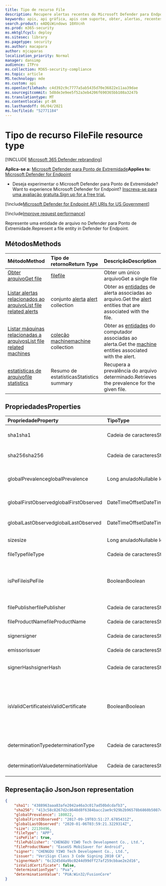 ```yaml
---
title: Tipo de recurso File
description: Recupere alertas recentes do Microsoft Defender para Endpoint relacionados a arquivos.
keywords: apis, api gráfica, apis com suporte, obter, alertas, recentes
search.product: eADQiWindows 10XVcnh
ms.prod: m365-security
ms.mktglfcycl: deploy
ms.sitesec: library
ms.pagetype: security
ms.author: macapara
author: mjcaparas
localization_priority: Normal
manager: dansimp
audience: ITPro
ms.collection: M365-security-compliance
ms.topic: article
MS.technology: mde
ms.custom: api
ms.openlocfilehash: c4d392c9c7777a5ab5435d70e36822e11aa39dae
ms.sourcegitcommit: 5d8de3e9ee5f52a3eb4206f690365bb108a3247b
ms.translationtype: MT
ms.contentlocale: pt-BR
ms.lasthandoff: 06/04/2021
ms.locfileid: "52771184"
---
```

# <a name="file-resource-type"></a><span data-ttu-id="82ae7-104">Tipo de recurso File</span><span class="sxs-lookup"><span data-stu-id="82ae7-104">File resource type</span></span>

[!INCLUDE [Microsoft 365 Defender rebranding](../../includes/microsoft-defender.md)]


<span data-ttu-id="82ae7-105">**Aplica-se a:** [Microsoft Defender para Ponto de Extremidade](https://go.microsoft.com/fwlink/?linkid=2154037)</span><span class="sxs-lookup"><span data-stu-id="82ae7-105">**Applies to:** [Microsoft Defender for Endpoint](https://go.microsoft.com/fwlink/?linkid=2154037)</span></span>

- <span data-ttu-id="82ae7-106">Deseja experimentar o Microsoft Defender para Ponto de Extremidade?</span><span class="sxs-lookup"><span data-stu-id="82ae7-106">Want to experience Microsoft Defender for Endpoint?</span></span> [<span data-ttu-id="82ae7-107">Inscreva-se para uma avaliação gratuita.</span><span class="sxs-lookup"><span data-stu-id="82ae7-107">Sign up for a free trial.</span></span>](https://www.microsoft.com/microsoft-365/windows/microsoft-defender-atp?ocid=docs-wdatp-exposedapis-abovefoldlink) 

[!include[Microsoft Defender for Endpoint API URIs for US Government](../../includes/microsoft-defender-api-usgov.md)]

[!include[Improve request performance](../../includes/improve-request-performance.md)]


<span data-ttu-id="82ae7-108">Represente uma entidade de arquivo no Defender para Ponto de Extremidade.</span><span class="sxs-lookup"><span data-stu-id="82ae7-108">Represent a file entity in Defender for Endpoint.</span></span>

## <a name="methods"></a><span data-ttu-id="82ae7-109">Métodos</span><span class="sxs-lookup"><span data-stu-id="82ae7-109">Methods</span></span>
<span data-ttu-id="82ae7-110">Método</span><span class="sxs-lookup"><span data-stu-id="82ae7-110">Method</span></span>|<span data-ttu-id="82ae7-111">Tipo de retorno</span><span class="sxs-lookup"><span data-stu-id="82ae7-111">Return Type</span></span> |<span data-ttu-id="82ae7-112">Descrição</span><span class="sxs-lookup"><span data-stu-id="82ae7-112">Description</span></span>
:---|:---|:---
[<span data-ttu-id="82ae7-113">Obter arquivo</span><span class="sxs-lookup"><span data-stu-id="82ae7-113">Get file</span></span>](get-file-information.md) | [<span data-ttu-id="82ae7-114">file</span><span class="sxs-lookup"><span data-stu-id="82ae7-114">file</span></span>](files.md) | <span data-ttu-id="82ae7-115">Obter um único arquivo</span><span class="sxs-lookup"><span data-stu-id="82ae7-115">Get a single file</span></span> 
[<span data-ttu-id="82ae7-116">Listar alertas relacionados ao arquivo</span><span class="sxs-lookup"><span data-stu-id="82ae7-116">List file related alerts</span></span>](get-file-related-alerts.md) | <span data-ttu-id="82ae7-117">conjunto [alerta](alerts.md) </span><span class="sxs-lookup"><span data-stu-id="82ae7-117">[alert](alerts.md) collection</span></span> | <span data-ttu-id="82ae7-118">Obter as [entidades](alerts.md) de alerta associadas ao arquivo.</span><span class="sxs-lookup"><span data-stu-id="82ae7-118">Get the [alert](alerts.md) entities that are associated with the file.</span></span>
[<span data-ttu-id="82ae7-119">Listar máquinas relacionadas a arquivos</span><span class="sxs-lookup"><span data-stu-id="82ae7-119">List file related machines</span></span>](get-file-related-machines.md) | <span data-ttu-id="82ae7-120">[coleção machine](machine.md)</span><span class="sxs-lookup"><span data-stu-id="82ae7-120">[machine](machine.md) collection</span></span> | <span data-ttu-id="82ae7-121">Obter as [entidades](machine.md) do computador associadas ao alerta.</span><span class="sxs-lookup"><span data-stu-id="82ae7-121">Get the [machine](machine.md) entities associated with the alert.</span></span>
[<span data-ttu-id="82ae7-122">estatísticas de arquivo</span><span class="sxs-lookup"><span data-stu-id="82ae7-122">file statistics</span></span>](get-file-statistics.md) | <span data-ttu-id="82ae7-123">Resumo de estatísticas</span><span class="sxs-lookup"><span data-stu-id="82ae7-123">Statistics summary</span></span> | <span data-ttu-id="82ae7-124">Recupera a prevalência do arquivo determinado.</span><span class="sxs-lookup"><span data-stu-id="82ae7-124">Retrieves the prevalence for the given file.</span></span>


## <a name="properties"></a><span data-ttu-id="82ae7-125">Propriedades</span><span class="sxs-lookup"><span data-stu-id="82ae7-125">Properties</span></span>
|<span data-ttu-id="82ae7-126">Propriedade</span><span class="sxs-lookup"><span data-stu-id="82ae7-126">Property</span></span> | <span data-ttu-id="82ae7-127">Tipo</span><span class="sxs-lookup"><span data-stu-id="82ae7-127">Type</span></span>    |   <span data-ttu-id="82ae7-128">Descrição</span><span class="sxs-lookup"><span data-stu-id="82ae7-128">Description</span></span> |
|:---|:---|:---|
|<span data-ttu-id="82ae7-129">sha1</span><span class="sxs-lookup"><span data-stu-id="82ae7-129">sha1</span></span> | <span data-ttu-id="82ae7-130">Cadeia de caracteres</span><span class="sxs-lookup"><span data-stu-id="82ae7-130">String</span></span> | <span data-ttu-id="82ae7-131">Hash sha1 do conteúdo do arquivo</span><span class="sxs-lookup"><span data-stu-id="82ae7-131">Sha1 hash of the file content</span></span> |
|<span data-ttu-id="82ae7-132">sha256</span><span class="sxs-lookup"><span data-stu-id="82ae7-132">sha256</span></span> | <span data-ttu-id="82ae7-133">Cadeia de caracteres</span><span class="sxs-lookup"><span data-stu-id="82ae7-133">String</span></span> | <span data-ttu-id="82ae7-134">Hash sha256 do conteúdo do arquivo</span><span class="sxs-lookup"><span data-stu-id="82ae7-134">Sha256 hash of the file content</span></span> |
|<span data-ttu-id="82ae7-135">globalPrevalence</span><span class="sxs-lookup"><span data-stu-id="82ae7-135">globalPrevalence</span></span> | <span data-ttu-id="82ae7-136">Long anulado</span><span class="sxs-lookup"><span data-stu-id="82ae7-136">Nullable long</span></span> | <span data-ttu-id="82ae7-137">Prevalência de arquivo em toda a organização</span><span class="sxs-lookup"><span data-stu-id="82ae7-137">File prevalence across organization</span></span> |
|<span data-ttu-id="82ae7-138">globalFirstObserved</span><span class="sxs-lookup"><span data-stu-id="82ae7-138">globalFirstObserved</span></span> | <span data-ttu-id="82ae7-139">DateTimeOffset</span><span class="sxs-lookup"><span data-stu-id="82ae7-139">DateTimeOffset</span></span> | <span data-ttu-id="82ae7-140">Primeira vez que o arquivo foi observado</span><span class="sxs-lookup"><span data-stu-id="82ae7-140">First time the file was observed</span></span> |
|<span data-ttu-id="82ae7-141">globalLastObserved</span><span class="sxs-lookup"><span data-stu-id="82ae7-141">globalLastObserved</span></span> | <span data-ttu-id="82ae7-142">DateTimeOffset</span><span class="sxs-lookup"><span data-stu-id="82ae7-142">DateTimeOffset</span></span> | <span data-ttu-id="82ae7-143">Última vez que o arquivo foi observado</span><span class="sxs-lookup"><span data-stu-id="82ae7-143">Last time the file was observed</span></span> |
|<span data-ttu-id="82ae7-144">size</span><span class="sxs-lookup"><span data-stu-id="82ae7-144">size</span></span> | <span data-ttu-id="82ae7-145">Long anulado</span><span class="sxs-lookup"><span data-stu-id="82ae7-145">Nullable long</span></span> | <span data-ttu-id="82ae7-146">Tamanho do arquivo</span><span class="sxs-lookup"><span data-stu-id="82ae7-146">Size of the file</span></span> |
|<span data-ttu-id="82ae7-147">fileType</span><span class="sxs-lookup"><span data-stu-id="82ae7-147">fileType</span></span> | <span data-ttu-id="82ae7-148">Cadeia de caracteres</span><span class="sxs-lookup"><span data-stu-id="82ae7-148">String</span></span> | <span data-ttu-id="82ae7-149">Tipo do arquivo</span><span class="sxs-lookup"><span data-stu-id="82ae7-149">Type of the file</span></span> |
|<span data-ttu-id="82ae7-150">isPeFile</span><span class="sxs-lookup"><span data-stu-id="82ae7-150">isPeFile</span></span> | <span data-ttu-id="82ae7-151">Boolean</span><span class="sxs-lookup"><span data-stu-id="82ae7-151">Boolean</span></span> | <span data-ttu-id="82ae7-152">true se o arquivo for executável portátil (por exemplo, "DLL", "EXE", etc.)</span><span class="sxs-lookup"><span data-stu-id="82ae7-152">true if the file is portable executable (e.g. "DLL", "EXE", etc.)</span></span> |
|<span data-ttu-id="82ae7-153">filePublisher</span><span class="sxs-lookup"><span data-stu-id="82ae7-153">filePublisher</span></span> | <span data-ttu-id="82ae7-154">Cadeia de caracteres</span><span class="sxs-lookup"><span data-stu-id="82ae7-154">String</span></span> | <span data-ttu-id="82ae7-155">Editor de arquivos</span><span class="sxs-lookup"><span data-stu-id="82ae7-155">File publisher</span></span> |
|<span data-ttu-id="82ae7-156">fileProductName</span><span class="sxs-lookup"><span data-stu-id="82ae7-156">fileProductName</span></span> | <span data-ttu-id="82ae7-157">Cadeia de caracteres</span><span class="sxs-lookup"><span data-stu-id="82ae7-157">String</span></span> | <span data-ttu-id="82ae7-158">Nome do produto</span><span class="sxs-lookup"><span data-stu-id="82ae7-158">Product name</span></span> |
|<span data-ttu-id="82ae7-159">signer</span><span class="sxs-lookup"><span data-stu-id="82ae7-159">signer</span></span> | <span data-ttu-id="82ae7-160">Cadeia de caracteres</span><span class="sxs-lookup"><span data-stu-id="82ae7-160">String</span></span> | <span data-ttu-id="82ae7-161">Signante de arquivo</span><span class="sxs-lookup"><span data-stu-id="82ae7-161">File signer</span></span> |
|<span data-ttu-id="82ae7-162">emissor</span><span class="sxs-lookup"><span data-stu-id="82ae7-162">issuer</span></span> | <span data-ttu-id="82ae7-163">Cadeia de caracteres</span><span class="sxs-lookup"><span data-stu-id="82ae7-163">String</span></span> | <span data-ttu-id="82ae7-164">Emissor de arquivo</span><span class="sxs-lookup"><span data-stu-id="82ae7-164">File issuer</span></span> |
|<span data-ttu-id="82ae7-165">signerHash</span><span class="sxs-lookup"><span data-stu-id="82ae7-165">signerHash</span></span> | <span data-ttu-id="82ae7-166">Cadeia de caracteres</span><span class="sxs-lookup"><span data-stu-id="82ae7-166">String</span></span> | <span data-ttu-id="82ae7-167">Hash do certificado de assinatura</span><span class="sxs-lookup"><span data-stu-id="82ae7-167">Hash of the signing certificate</span></span> |
|<span data-ttu-id="82ae7-168">isValidCertificate</span><span class="sxs-lookup"><span data-stu-id="82ae7-168">isValidCertificate</span></span> | <span data-ttu-id="82ae7-169">Boolean</span><span class="sxs-lookup"><span data-stu-id="82ae7-169">Boolean</span></span> | <span data-ttu-id="82ae7-170">Foi verificado com êxito o certificado de assinatura pelo Microsoft Defender para agente do Ponto de Extremidade</span><span class="sxs-lookup"><span data-stu-id="82ae7-170">Was signing certificate successfully verified by Microsoft Defender for Endpoint agent</span></span> |
|<span data-ttu-id="82ae7-171">determinationType</span><span class="sxs-lookup"><span data-stu-id="82ae7-171">determinationType</span></span> | <span data-ttu-id="82ae7-172">Cadeia de caracteres</span><span class="sxs-lookup"><span data-stu-id="82ae7-172">String</span></span> | <span data-ttu-id="82ae7-173">O tipo de determinação do arquivo</span><span class="sxs-lookup"><span data-stu-id="82ae7-173">The determination type of the file</span></span> |
|<span data-ttu-id="82ae7-174">determinationValue</span><span class="sxs-lookup"><span data-stu-id="82ae7-174">determinationValue</span></span> | <span data-ttu-id="82ae7-175">Cadeia de caracteres</span><span class="sxs-lookup"><span data-stu-id="82ae7-175">String</span></span> | <span data-ttu-id="82ae7-176">Valor de determinação</span><span class="sxs-lookup"><span data-stu-id="82ae7-176">Determination value</span></span> |


## <a name="json-representation"></a><span data-ttu-id="82ae7-177">Representação Json</span><span class="sxs-lookup"><span data-stu-id="82ae7-177">Json representation</span></span>

```json
{
    "sha1": "4388963aaa83afe2042a46a3c017ad50bdcdafb3",
    "sha256": "413c58c8267d2c8648d8f6384bacc2ae9c929b2b96578b6860b5087cd1bd6462",
    "globalPrevalence": 180022,
    "globalFirstObserved": "2017-09-19T03:51:27.6785431Z",
    "globalLastObserved": "2020-01-06T03:59:21.3229314Z",
    "size": 22139496,
    "fileType": "APP",
    "isPeFile": true,
    "filePublisher": "CHENGDU YIWO Tech Development Co., Ltd.",
    "fileProductName": "EaseUS MobiSaver for Android",
    "signer": "CHENGDU YIWO Tech Development Co., Ltd.",
    "issuer": "VeriSign Class 3 Code Signing 2010 CA",
    "signerHash": "6c3245d4a9bc0244d99dff27af259cbbae2e2d16",
    "isValidCertificate": false,
    "determinationType": "Pua",
    "determinationValue": "PUA:Win32/FusionCore"
}
```
